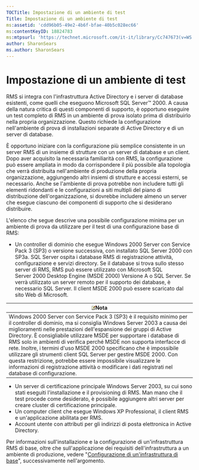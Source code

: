 ```yaml
---
TOCTitle: Impostazione di un ambiente di test
Title: Impostazione di un ambiente di test
ms:assetid: 'cdd96b05-49e2-4b6f-bfae-40b5c028ec66'
ms:contentKeyID: 18824783
ms:mtpsurl: 'https://technet.microsoft.com/it-it/library/Cc747673(v=WS.10)'
author: SharonSears
ms.author: SharonSears
---
```


Impostazione di un ambiente di test
===================================

RMS si integra con l'infrastruttura Active Directory e i server di database esistenti, come quelli che eseguono Microsoft SQL Server™ 2000. A causa della natura critica di questi componenti di supporto, è opportuno eseguire un test completo di RMS in un ambiente di prova isolato prima di distribuirlo nella propria organizzazione. Questo richiede la configurazione nell'ambiente di prova di installazioni separate di Active Directory e di un server di database.

È opportuno iniziare con la configurazione più semplice consistente in un server RMS di un insieme di strutture con un server di database e un client. Dopo aver acquisito la necessaria familiarità con RMS, la configurazione può essere ampliata in modo da corrispondere il più possibile alla topologia che verrà distribuita nell'ambiente di produzione della propria organizzazione, aggiungendo altri insiemi di strutture e accessi esterni, se necessario. Anche se l'ambiente di prova potrebbe non includere tutti gli elementi ridondanti e le configurazioni a siti multipli del piano di distribuzione dell'organizzazione, si dovrebbe includere almeno un server che esegue ciascuno dei componenti di supporto che si desiderano distribuire.

L'elenco che segue descrive una possibile configurazione minima per un ambiente di prova da utilizzare per il test di una configurazione base di RMS:

-   Un controller di dominio che esegue Windows 2000 Server con Service Pack 3 (SP3) o versione successiva, con installato SQL Server 2000 con SP3a. SQL Server ospita i database RMS di registrazione attività, configurazione e servizi directory. Se il database si trova sullo stesso server di RMS, RMS può essere utilizzato con Microsoft SQL Server 2000 Desktop Engine (MSDE 2000) Versione A o SQL Server. Se verrà utilizzato un server remoto per il supporto dei database, è necessario SQL Server. Il client MSDE 2000 può essere scaricato dal sito Web di Microsoft.

| ![](/security-updates/images/Cc747673.note(WS.10).gif)Nota                                                                                                                                                                                                                                                                                                                                                                                                                                                                                                                                                                                                                    |
|------------------------------------------------------------------------------------------------------------------------------------------------------------------------------------------------------------------------------------------------------------------------------------------------------------------------------------------------------------------------------------------------------------------------------------------------------------------------------------------------------------------------------------------------------------------------------------------------------------------------------------------------------------------------------------------|
| Windows 2000 Server con Service Pack 3 (SP3) è il requisito minimo per il controller di dominio, ma si consiglia Windows Server 2003 a causa dei miglioramenti nelle prestazioni dell'espansione dei gruppi di Active Directory. È consigliabile utilizzare MSDE per supportare i database di RMS solo in ambienti di verifica perché MSDE non supporta interfacce di rete. Inoltre, i termini d'uso MSDE 2000 specificano che è impossibile utilizzare gli strumenti client SQL Server per gestire MSDE 2000. Con questa restrizione, potrebbe essere impossibile visualizzare le informazioni di registrazione attività o modificare i dati registrati nel database di configurazione. |

-   Un server di certificazione principale Windows Server 2003, su cui sono stati eseguiti l'installazione e il provisioning di RMS. Man mano che il test procede come desiderato, è possibile aggiungere altri server per creare cluster di certificazione principale.
-   Un computer client che esegue Windows XP Professional, il client RMS e un'applicazione abilitata per RMS.
-   Account utente con attributi per gli indirizzi di posta elettronica in Active Directory.

Per informazioni sull'installazione e la configurazione di un'infrastruttura RMS di base, oltre che sull'applicazione dei requisiti dell'infrastruttura a un ambiente di produzione, vedere "[Configurazione di un'infrastruttura di base](https://technet.microsoft.com/3a0a3a47-e755-4455-bb22-0e05053723e4)", successivamente nell'argomento.

